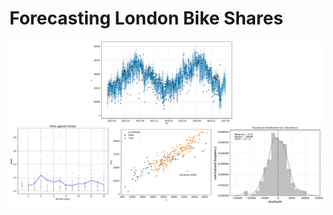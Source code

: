 # Forecasting London Bike Shares

<p align="center"><img src="data/figures/daily_forecasts.png" width=800></p>
